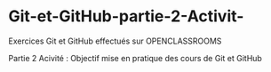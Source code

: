 # Git-et-GitHub-partie-2-Activit-
Exercices Git et GitHub effectués sur OPENCLASSROOMS

Partie 2 Acivité :
  Objectif mise en pratique des cours de Git et GitHub
  
